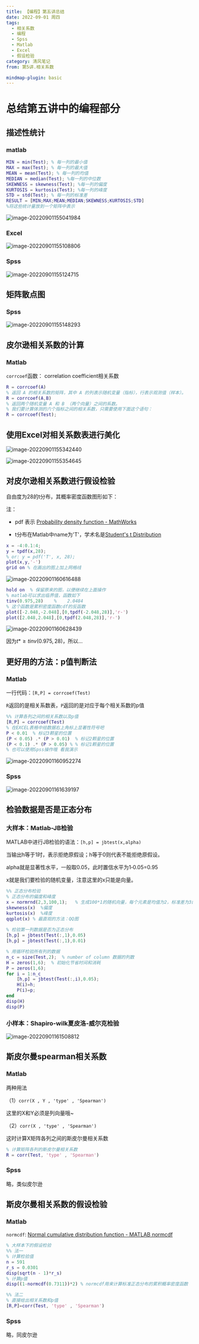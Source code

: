```yaml
---
title: 【编程】第五讲总结
date: 2022-09-01 周四
tags:
  - 相关系数
  - 编程
  - Spss
  - Matlab
  - Excel
  - 假设检验
category: 清风笔记
from: 第5讲.相关系数

mindmap-plugin: basic
---
```


# 总结第五讲中的编程部分

## 描述性统计

### matlab

```matlab
MIN = min(Test); % 每一列的最小值
MAX = max(Test); % 每一列的最大值
MEAN = mean(Test); % 每一列的均值
MEDIAN = median(Test); %每一列的中位数
SKEWNESS = skewness(Test); %每一列的偏度
KURTOSIS = kurtosis(Test); %每一列的峰度
STD = std(Test); % 每一列的标准差
RESULT = [MIN;MAX;MEAN;MEDIAN;SKEWNESS;KURTOSIS;STD] 
%将这些统计量放到一个矩阵中表示
```

![image-20220901155041984](C:\Users\wei\AppData\Roaming\Typora\typora-user-images\image-20220901155041984.png)

### Excel

![image-20220901155108806](C:\Users\wei\AppData\Roaming\Typora\typora-user-images\image-20220901155108806.png)

### Spss

![image-20220901155124715](C:\Users\wei\AppData\Roaming\Typora\typora-user-images\image-20220901155124715.png)

## 矩阵散点图

### Spss

![image-20220901155148293](C:\Users\wei\AppData\Roaming\Typora\typora-user-images\image-20220901155148293.png)

## 皮尔逊相关系数的计算

### Matlab

`corrcoef`函数： correlation coefficient相关系数

```matlab
R = corrcoef(A)  
% 返回 A 的相关系数的矩阵，其中 A 的列表示随机变量（指标），行表示观测值（样本）。
R = corrcoef(A,B)
% 返回两个随机变量 A 和 B （两个向量）之间的系数。
% 我们要计算体测的六个指标之间的相关系数，只需要使用下面这个语句：
R = corrcoef(Test);  
```

## 使用Excel对相关系数表进行美化

![image-20220901155342440](C:\Users\wei\AppData\Roaming\Typora\typora-user-images\image-20220901155342440.png)

![image-20220901155354645](C:\Users\wei\AppData\Roaming\Typora\typora-user-images\image-20220901155354645.png)

## 对皮尔逊相关系数进行假设检验

自由度为28的t分布，其概率密度函数图形如下：

注：

- pdf 表示 [Probability density function - MathWorks](https://www.mathworks.com/help/stats/prob.normaldistribution.pdf.html)

- t分布在Matlab中name为'T'，学术名是[Student's t Distribution](https://ww2.mathworks.cn/help/stats/students-t-distribution.html)

```matlab
x = -4:0.1:4;
y = tpdf(x,28);
% or: y = pdf('T', x, 28);
plot(x,y,'-')
grid on % 在画出的图上加上网格线
```

![image-20220901160616488](C:\Users\wei\AppData\Roaming\Typora\typora-user-images\image-20220901160616488.png)

```matlab
hold on  % 保留原来的图，以便继续在上面操作
% matlab可以求出临界值，函数如下
tinv(0.975,28)    %    2.0484
% 这个函数是累积密度函数cdf的反函数
plot([-2.048,-2.048],[0,tpdf(-2.048,28)],'r-')
plot([2.048,2.048],[0,tpdf(2.048,28)],'r-')
```

![image-20220901160628439](C:\Users\wei\AppData\Roaming\Typora\typora-user-images\image-20220901160628439.png)

因为$t* \ge tinv(0.975, 28)$，所以...



## 更好用的方法：p值判断法

### Matlab

一行代码：`[R,P] = corrcoef(Test)`

`R`返回的是相关系数表，`P`返回的是对应于每个相关系数的p值

```matlab
%% 计算各列之间的相关系数以及p值
[R,P] = corrcoef(Test)
% 在EXCEL表格中给数据右上角标上显著性符号吧
P < 0.01  % 标记3颗星的位置
(P < 0.05) .* (P > 0.01)  % 标记2颗星的位置
(P < 0.1) .* (P > 0.05) % % 标记1颗星的位置
% 也可以使用Spss操作哦 看我演示
```

![image-20220901160952274](C:\Users\wei\AppData\Roaming\Typora\typora-user-images\image-20220901160952274.png)

### Spss

![image-20220901161639197](C:\Users\wei\AppData\Roaming\Typora\typora-user-images\image-20220901161639197.png)

## 检验数据是否是正态分布

### 大样本：Matlab-JB检验

MATLAB中进行JB检验的语法：`[h,p] = jbtest(x,alpha)`

当输出h等于1时，表示拒绝原假设；h等于0则代表不能拒绝原假设。

alpha就是显著性水平，一般取0.05，此时置信水平为1‐0.05=0.95

x就是我们要检验的随机变量，注意这里的x只能是向量。

```matlab
%% 正态分布检验
% 正态分布的偏度和峰度
x = normrnd(2,3,100,1);   % 生成100*1的随机向量，每个元素是均值为2，标准差为3的正态分布
skewness(x)  %偏度
kurtosis(x)  %峰度
qqplot(x) % 最直观的方法：QQ图
    
% 检验第一列数据是否为正态分布
[h,p] = jbtest(Test(:,1),0.05)
[h,p] = jbtest(Test(:,1),0.01)

% 用循环检验所有列的数据
n_c = size(Test,2);  % number of column 数据的列数
H = zeros(1,6);  % 初始化节省时间和消耗
P = zeros(1,6);
for i = 1:n_c
    [h,p] = jbtest(Test(:,i),0.05);
    H(i)=h;
    P(i)=p;
end
disp(H)
disp(P)
```

### 小样本：Shapiro‐wilk夏皮洛‐威尔克检验

![image-20220901161508812](C:\Users\wei\AppData\Roaming\Typora\typora-user-images\image-20220901161508812.png)

## 斯皮尔曼spearman相关系数

### Matlab

两种用法

（1）`corr(X , Y , 'type' , 'Spearman')`

这里的X和Y必须是列向量哦~ 

（2）`corr(X , 'type' , 'Spearman')`

这时计算X矩阵各列之间的斯皮尔曼相关系数

```matlab
% 计算矩阵各列的斯皮尔曼相关系数
R = corr(Test, 'type' , 'Spearman')
```

### Spss

略，类似皮尔逊

## 斯皮尔曼相关系数的假设检验

### Matlab

`normcdf`: [Normal cumulative distribution function - MATLAB normcdf](https://www.mathworks.com/help/stats/normcdf.html)

```matlab
% 大样本下的假设检验
%% 法一
% 计算检验值
n = 591
r_s = 0.0301
disp(sqrt(n - 1)*r_s)
% 计算p值
disp((1-normcdf(0.7311))*2) % normcdf用来计算标准正态分布的累积概率密度函数

%% 法二
% 直接给出相关系数和p值
[R,P]=corr(Test, 'type' , 'Spearman')
```

### Spss

略，同皮尔逊